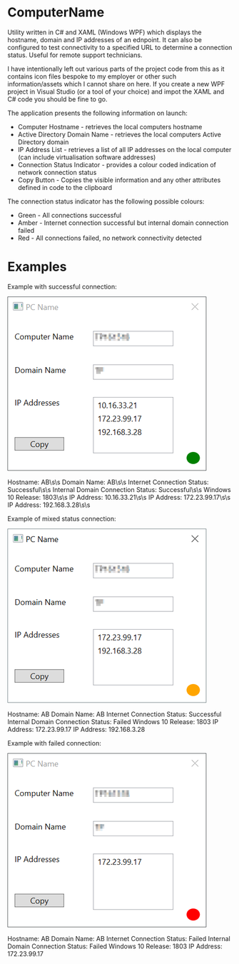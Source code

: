 # ComputerName
Utility written in C# and XAML (Windows WPF) which displays the hostname, domain and IP addresses of an ednpoint. It can also be configured to test connectivity to a specified URL to determine a connection status. Useful for remote support technicians.

I have intentionally left out various parts of the project code from this as it contains icon files bespoke to my employer or other such information/assets which I cannot share on here. If you create a new WPF project in Visual Studio (or a tool of your choice) and impot the XAML and C# code you should be fine to go.

The application presents the following information on launch:

* Computer Hostname - retrieves the local computers hostname
* Active Directory Domain Name - retrieves the local computers Active Directory domain
* IP Address List - retrieves a list of all IP addresses on the local computer (can include virtualisation software addresses)
* Connection Status Indicator - provides a colour coded indication of network connection status
* Copy Button - Copies the visible information and any other attributes defined in code to the clipboard

The connection status indicator has the following possible colours:

* Green - All connections successful
* Amber - Internet connection successful but internal domain connection failed
* Red - All connections failed, no network connectivity detected

# Examples
Example with successful connection:

![alt text](https://raw.githubusercontent.com/bytesizedalex/ComputerName/master/Example%20Screenshots/Success.png "Example with successful connection")

Hostname: AB\s\s
Domain Name: AB\s\s
Internet Connection Status: Successful\s\s
Internal Domain Connection Status: Successful\s\s
Windows 10 Release: 1803\s\s
IP Address: 10.16.33.21\s\s
IP Address: 172.23.99.17\s\s
IP Address: 192.168.3.28\s\s

Example of mixed status connection:

![alt text](https://raw.githubusercontent.com/bytesizedalex/ComputerName/master/Example%20Screenshots/Partial.png "Example with mixed status connection")

Hostname: AB
Domain Name: AB
Internet Connection Status: Successful
Internal Domain Connection Status: Failed
Windows 10 Release: 1803
IP Address: 172.23.99.17
IP Address: 192.168.3.28

Example with failed connection:

![alt text](https://raw.githubusercontent.com/bytesizedalex/ComputerName/master/Example%20Screenshots/Failed.png "Example with failed connection")

Hostname: AB
Domain Name: AB
Internet Connection Status: Failed
Internal Domain Connection Status: Failed
Windows 10 Release: 1803
IP Address: 172.23.99.17
